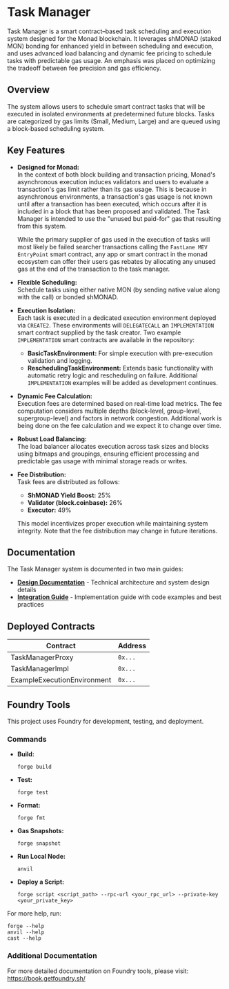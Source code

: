 # Task Manager

Task Manager is a smart contract–based task scheduling and execution system designed for the Monad blockchain. It leverages shMONAD (staked MON) bonding for enhanced yield in between scheduling and execution, and uses advanced load balancing and dynamic fee pricing to schedule tasks with predictable gas usage. An emphasis was placed on optimizing the tradeoff between fee precision and gas efficiency.

## Overview

The system allows users to schedule smart contract tasks that will be executed in isolated environments at predetermined future blocks. Tasks are categorized by gas limits (Small, Medium, Large) and are queued using a block-based scheduling system.

## Key Features 
- **Designed for Monad:**  
  In the context of both block building and transaction pricing, Monad's asynchronous execution induces validators and users to evaluate a transaction's gas limit rather than its gas usage. This is because in asynchronous environments, a transaction's gas usage is not known until after a transaction has been executed, which occurs after it is included in a block that has been proposed and validated. The Task Manager is intended to use the "unused but paid-for" gas that resulting from this system.

  While the primary supplier of gas used in the execution of tasks will most likely be failed searcher transactions calling the `FastLane MEV EntryPoint` smart contract, any app or smart contract in the monad ecosystem can offer their users gas rebates by allocating any unused gas at the end of the transaction to the task manager.

- **Flexible Scheduling:**  
  Schedule tasks using either native MON (by sending native value along with the call) or bonded shMONAD.

- **Execution Isolation:**  
  Each task is executed in a dedicated execution environment deployed via `CREATE2`. These environments will `DELEGATECALL` an `IMPLEMENTATION` smart contract supplied by the task creator. Two example `IMPLEMENTATION` smart contracts are available in the repository:
  - **BasicTaskEnvironment:** For simple execution with pre-execution validation and logging.
  - **ReschedulingTaskEnvironment:** Extends basic functionality with automatic retry logic and rescheduling on failure.
  Additional `IMPLEMENTATION` examples will be added as development continues. 

- **Dynamic Fee Calculation:**  
  Execution fees are determined based on real-time load metrics. The fee computation considers multiple depths (block-level, group-level, supergroup-level) and factors in network congestion. Additional work is being done on the fee calculation and we expect it to change over time.

- **Robust Load Balancing:**  
  The load balancer allocates execution across task sizes and blocks using bitmaps and groupings, ensuring efficient processing and predictable gas usage with minimal storage reads or writes.

- **Fee Distribution:**  
  Task fees are distributed as follows:
  - **ShMONAD Yield Boost:** 25%
  - **Validator (block.coinbase):** 26%
  - **Executor:** 49%
  
  This model incentivizes proper execution while maintaining system integrity. Note that the fee distribution may change in future iterations.

## Documentation

The Task Manager system is documented in two main guides:

- **[Design Documentation](docs/design.md)** - Technical architecture and system design details
- **[Integration Guide](docs/integration.md)** - Implementation guide with code examples and best practices

## Deployed Contracts

| Contract | Address |
|----------|---------|
| TaskManagerProxy | `0x...` |
| TaskManagerImpl | `0x...` |
| ExampleExecutionEnvironment | `0x...` |

## Foundry Tools

This project uses Foundry for development, testing, and deployment.

### Commands

- **Build:**  
  ```shell
  forge build
  ```

- **Test:**  
  ```shell
  forge test
  ```

- **Format:**  
  ```shell
  forge fmt
  ```

- **Gas Snapshots:**  
  ```shell
  forge snapshot
  ```

- **Run Local Node:**  
  ```shell
  anvil
  ```

- **Deploy a Script:**  
  ```shell
  forge script <script_path> --rpc-url <your_rpc_url> --private-key <your_private_key>
  ```

For more help, run:
```shell
forge --help
anvil --help
cast --help
```

### Additional Documentation

For more detailed documentation on Foundry tools, please visit:
https://book.getfoundry.sh/
